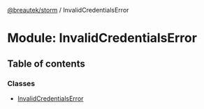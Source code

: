 [@breautek/storm](../README.md) / InvalidCredentialsError

# Module: InvalidCredentialsError

## Table of contents

### Classes

- [InvalidCredentialsError](../classes/invalidcredentialserror.invalidcredentialserror-1.md)
